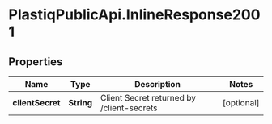# PlastiqPublicApi.InlineResponse2001

## Properties

Name | Type | Description | Notes
------------ | ------------- | ------------- | -------------
**clientSecret** | **String** | Client Secret returned by /client-secrets | [optional] 


